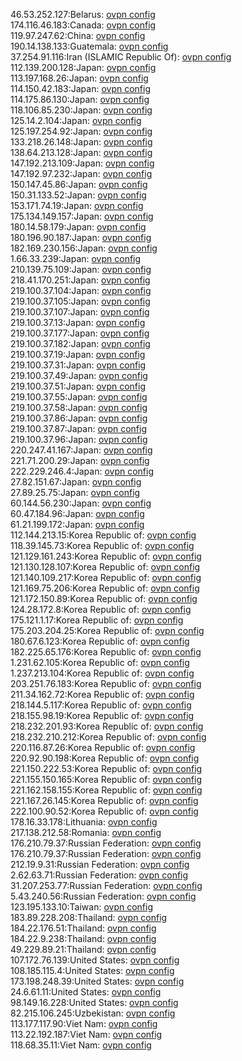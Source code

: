 46.53.252.127:Belarus: [ovpn config](vpn/46_53_252_127.ovpn)  
174.116.46.183:Canada: [ovpn config](vpn/174_116_46_183.ovpn)  
119.97.247.62:China: [ovpn config](vpn/119_97_247_62.ovpn)  
190.14.138.133:Guatemala: [ovpn config](vpn/190_14_138_133.ovpn)  
37.254.91.116:Iran (ISLAMIC Republic Of): [ovpn config](vpn/37_254_91_116.ovpn)  
112.139.200.128:Japan: [ovpn config](vpn/112_139_200_128.ovpn)  
113.197.168.26:Japan: [ovpn config](vpn/113_197_168_26.ovpn)  
114.150.42.183:Japan: [ovpn config](vpn/114_150_42_183.ovpn)  
114.175.86.130:Japan: [ovpn config](vpn/114_175_86_130.ovpn)  
118.106.85.230:Japan: [ovpn config](vpn/118_106_85_230.ovpn)  
125.14.2.104:Japan: [ovpn config](vpn/125_14_2_104.ovpn)  
125.197.254.92:Japan: [ovpn config](vpn/125_197_254_92.ovpn)  
133.218.26.148:Japan: [ovpn config](vpn/133_218_26_148.ovpn)  
138.64.213.128:Japan: [ovpn config](vpn/138_64_213_128.ovpn)  
147.192.213.109:Japan: [ovpn config](vpn/147_192_213_109.ovpn)  
147.192.97.232:Japan: [ovpn config](vpn/147_192_97_232.ovpn)  
150.147.45.86:Japan: [ovpn config](vpn/150_147_45_86.ovpn)  
150.31.133.52:Japan: [ovpn config](vpn/150_31_133_52.ovpn)  
153.171.74.19:Japan: [ovpn config](vpn/153_171_74_19.ovpn)  
175.134.149.157:Japan: [ovpn config](vpn/175_134_149_157.ovpn)  
180.14.58.179:Japan: [ovpn config](vpn/180_14_58_179.ovpn)  
180.196.90.187:Japan: [ovpn config](vpn/180_196_90_187.ovpn)  
182.169.230.156:Japan: [ovpn config](vpn/182_169_230_156.ovpn)  
1.66.33.239:Japan: [ovpn config](vpn/1_66_33_239.ovpn)  
210.139.75.109:Japan: [ovpn config](vpn/210_139_75_109.ovpn)  
218.41.170.251:Japan: [ovpn config](vpn/218_41_170_251.ovpn)  
219.100.37.104:Japan: [ovpn config](vpn/219_100_37_104.ovpn)  
219.100.37.105:Japan: [ovpn config](vpn/219_100_37_105.ovpn)  
219.100.37.107:Japan: [ovpn config](vpn/219_100_37_107.ovpn)  
219.100.37.13:Japan: [ovpn config](vpn/219_100_37_13.ovpn)  
219.100.37.177:Japan: [ovpn config](vpn/219_100_37_177.ovpn)  
219.100.37.182:Japan: [ovpn config](vpn/219_100_37_182.ovpn)  
219.100.37.19:Japan: [ovpn config](vpn/219_100_37_19.ovpn)  
219.100.37.31:Japan: [ovpn config](vpn/219_100_37_31.ovpn)  
219.100.37.49:Japan: [ovpn config](vpn/219_100_37_49.ovpn)  
219.100.37.51:Japan: [ovpn config](vpn/219_100_37_51.ovpn)  
219.100.37.55:Japan: [ovpn config](vpn/219_100_37_55.ovpn)  
219.100.37.58:Japan: [ovpn config](vpn/219_100_37_58.ovpn)  
219.100.37.86:Japan: [ovpn config](vpn/219_100_37_86.ovpn)  
219.100.37.87:Japan: [ovpn config](vpn/219_100_37_87.ovpn)  
219.100.37.96:Japan: [ovpn config](vpn/219_100_37_96.ovpn)  
220.247.41.167:Japan: [ovpn config](vpn/220_247_41_167.ovpn)  
221.71.200.29:Japan: [ovpn config](vpn/221_71_200_29.ovpn)  
222.229.246.4:Japan: [ovpn config](vpn/222_229_246_4.ovpn)  
27.82.151.67:Japan: [ovpn config](vpn/27_82_151_67.ovpn)  
27.89.25.75:Japan: [ovpn config](vpn/27_89_25_75.ovpn)  
60.144.56.230:Japan: [ovpn config](vpn/60_144_56_230.ovpn)  
60.47.184.96:Japan: [ovpn config](vpn/60_47_184_96.ovpn)  
61.21.199.172:Japan: [ovpn config](vpn/61_21_199_172.ovpn)  
112.144.213.15:Korea Republic of: [ovpn config](vpn/112_144_213_15.ovpn)  
118.39.145.73:Korea Republic of: [ovpn config](vpn/118_39_145_73.ovpn)  
121.129.161.243:Korea Republic of: [ovpn config](vpn/121_129_161_243.ovpn)  
121.130.128.107:Korea Republic of: [ovpn config](vpn/121_130_128_107.ovpn)  
121.140.109.217:Korea Republic of: [ovpn config](vpn/121_140_109_217.ovpn)  
121.169.75.206:Korea Republic of: [ovpn config](vpn/121_169_75_206.ovpn)  
121.172.150.89:Korea Republic of: [ovpn config](vpn/121_172_150_89.ovpn)  
124.28.172.8:Korea Republic of: [ovpn config](vpn/124_28_172_8.ovpn)  
175.121.1.17:Korea Republic of: [ovpn config](vpn/175_121_1_17.ovpn)  
175.203.204.25:Korea Republic of: [ovpn config](vpn/175_203_204_25.ovpn)  
180.67.6.123:Korea Republic of: [ovpn config](vpn/180_67_6_123.ovpn)  
182.225.65.176:Korea Republic of: [ovpn config](vpn/182_225_65_176.ovpn)  
1.231.62.105:Korea Republic of: [ovpn config](vpn/1_231_62_105.ovpn)  
1.237.213.104:Korea Republic of: [ovpn config](vpn/1_237_213_104.ovpn)  
203.251.76.183:Korea Republic of: [ovpn config](vpn/203_251_76_183.ovpn)  
211.34.162.72:Korea Republic of: [ovpn config](vpn/211_34_162_72.ovpn)  
218.144.5.117:Korea Republic of: [ovpn config](vpn/218_144_5_117.ovpn)  
218.155.98.19:Korea Republic of: [ovpn config](vpn/218_155_98_19.ovpn)  
218.232.201.93:Korea Republic of: [ovpn config](vpn/218_232_201_93.ovpn)  
218.232.210.212:Korea Republic of: [ovpn config](vpn/218_232_210_212.ovpn)  
220.116.87.26:Korea Republic of: [ovpn config](vpn/220_116_87_26.ovpn)  
220.92.90.198:Korea Republic of: [ovpn config](vpn/220_92_90_198.ovpn)  
221.150.222.53:Korea Republic of: [ovpn config](vpn/221_150_222_53.ovpn)  
221.155.150.165:Korea Republic of: [ovpn config](vpn/221_155_150_165.ovpn)  
221.162.158.155:Korea Republic of: [ovpn config](vpn/221_162_158_155.ovpn)  
221.167.26.145:Korea Republic of: [ovpn config](vpn/221_167_26_145.ovpn)  
222.100.90.52:Korea Republic of: [ovpn config](vpn/222_100_90_52.ovpn)  
178.16.33.178:Lithuania: [ovpn config](vpn/178_16_33_178.ovpn)  
217.138.212.58:Romania: [ovpn config](vpn/217_138_212_58.ovpn)  
176.210.79.37:Russian Federation: [ovpn config](vpn/176_210_79_37.ovpn)  
176.210.79.37:Russian Federation: [ovpn config](vpn/176_210_79_37.ovpn)  
212.19.9.31:Russian Federation: [ovpn config](vpn/212_19_9_31.ovpn)  
2.62.63.71:Russian Federation: [ovpn config](vpn/2_62_63_71.ovpn)  
31.207.253.77:Russian Federation: [ovpn config](vpn/31_207_253_77.ovpn)  
5.43.240.56:Russian Federation: [ovpn config](vpn/5_43_240_56.ovpn)  
123.195.133.10:Taiwan: [ovpn config](vpn/123_195_133_10.ovpn)  
183.89.228.208:Thailand: [ovpn config](vpn/183_89_228_208.ovpn)  
184.22.176.51:Thailand: [ovpn config](vpn/184_22_176_51.ovpn)  
184.22.9.238:Thailand: [ovpn config](vpn/184_22_9_238.ovpn)  
49.229.89.21:Thailand: [ovpn config](vpn/49_229_89_21.ovpn)  
107.172.76.139:United States: [ovpn config](vpn/107_172_76_139.ovpn)  
108.185.115.4:United States: [ovpn config](vpn/108_185_115_4.ovpn)  
173.198.248.39:United States: [ovpn config](vpn/173_198_248_39.ovpn)  
24.6.61.11:United States: [ovpn config](vpn/24_6_61_11.ovpn)  
98.149.16.228:United States: [ovpn config](vpn/98_149_16_228.ovpn)  
82.215.106.245:Uzbekistan: [ovpn config](vpn/82_215_106_245.ovpn)  
113.177.117.90:Viet Nam: [ovpn config](vpn/113_177_117_90.ovpn)  
113.22.192.187:Viet Nam: [ovpn config](vpn/113_22_192_187.ovpn)  
118.68.35.11:Viet Nam: [ovpn config](vpn/118_68_35_11.ovpn)  
